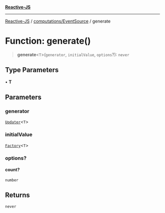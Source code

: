 [**Reactive-JS**](../../../README.md)

***

[Reactive-JS](../../../README.md) / [computations/EventSource](../README.md) / generate

# Function: generate()

> **generate**\<`T`\>(`generator`, `initialValue`, `options`?): `never`

## Type Parameters

• **T**

## Parameters

### generator

[`Updater`](../../../functions/type-aliases/Updater.md)\<`T`\>

### initialValue

[`Factory`](../../../functions/type-aliases/Factory.md)\<`T`\>

### options?

#### count?

`number`

## Returns

`never`
